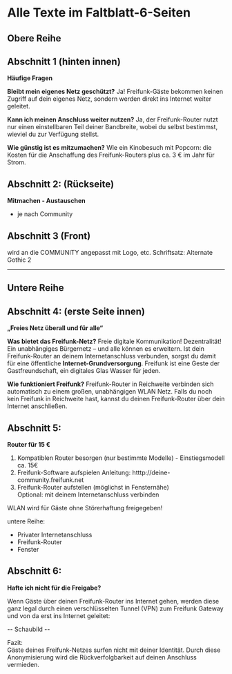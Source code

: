 # Alle Texte im Faltblatt-6-Seiten

Obere Reihe
----

**Abschnitt 1 (hinten innen)** 
---
**Häufige Fragen**

**Bleibt mein eigenes Netz geschützt?**
Ja! Freifunk-Gäste bekommen keinen Zugriff auf dein eigenes Netz, sondern werden direkt ins Internet weiter geleitet.

**Kann ich meinen Anschluss weiter nutzen?**
Ja, der Freifunk-Router nutzt nur einen einstell­baren Teil deiner Bandbreite, wobei du selbst bestimmst, wieviel du zur Verfügung stellst.

**Wie günstig ist es mitzumachen?**
Wie ein Kinobesuch mit Popcorn: die Kosten für die Anschaf­fung des Freifunk-Routers plus ca. 3 € im Jahr für Strom.

**Abschnitt 2: (Rückseite)**
---
**Mitmachen - Austauschen**

* je nach Community

**Abschnitt 3 (Front)**
---
wird an die COMMUNITY angepasst mit Logo, etc. Schriftsatz: Alternate Gothic 2

---

Untere Reihe
---

**Abschnitt 4: (erste Seite innen)**
---
**„Freies Netz überall und für alle“**

**Was bietet das Freifunk-Netz?**
Freie digitale Kommu­nikation! Dezentralität! Ein unabhängiges Bürgernetz – und alle können es erwei­tern. Ist dein Freifunk-Router an deinem  Inter­net­anschluss ver­bunden, sorgst du damit für eine öffentliche **Internet-Grundversorgung**.
Freifunk ist eine Geste der Gast­freund­schaft, ein digitales Glas Wasser für jeden.

**Wie funktioniert Freifunk?**
Freifunk-Router in Reichweite verbinden sich automatisch zu einem großen, unabhängigen WLAN Netz. Falls du noch kein Freifunk in Reich­weite hast, kannst du deinen Freifunk-Router über dein Internet an­schließen.


**Abschnitt 5:**
---
**Router für 15 €**

1. Kompatiblen Router besorgen (nur bestimmte Modelle) - Einstiegsmodell ca. 15€  
2. Freifunk-Software aufspielen Anleitung: htttp://deine-community.freifunk.net
3. Freifunk-Router aufstellen (möglichst in Fensternähe)  
   Optional: mit deinem Internetanschluss verbinden

WLAN wird für Gäste ohne Störerhaftung freigegeben!

untere Reihe:

  * Privater Internetanschluss 
  * Freifunk-Router
  * Fenster

**Abschnitt 6:**
---
**Hafte ich nicht für die Freigabe?**

Wenn Gäste über deinen Freifunk-Router ins Internet gehen, werden diese ganz legal durch einen verschlüsselten Tunnel (VPN) zum Freifunk Gateway und von da erst ins Internet geleitet:
    
-- Schaubild --

Fazit:  
Gäste deines Freifunk-Netzes surfen nicht mit deiner Identität. Durch diese Anonymisierung wird die Rückverfolgbarkeit auf deinen Anschluss vermieden.
